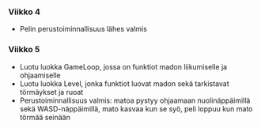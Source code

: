 ### Viikko 4

- Pelin perustoiminnallisuus lähes valmis

### Viikko 5

- Luotu luokka GameLoop, jossa on funktiot madon liikumiselle ja ohjaamiselle 
- Luotu luokka Level, jonka funktiot luovat madon sekä tarkistavat törmäykset ja ruoat
- Perustoiminnallisuus valmis: matoa pystyy ohjaamaan nuolinäppäimillä sekä WASD-näppäimillä, mato kasvaa kun se syö, peli loppuu kun mato törmää seinään
